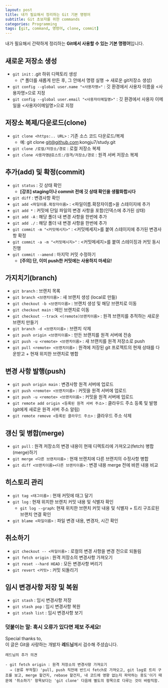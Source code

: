 ```yaml
---
layout: post
title: 내가 필요해서 정리하는 Git 기본 명령어
subtitle: Git 초보자를 위한 commands
categories: Programming
tags: [git, command, 명령어, clone, commit]
---
```


내가 필요해서 간략하게 정리하는 **Git에서 사용할 수 있는 기본 명령어**입니다.


## 새로운 저장소 생성

- `git init` : .git 하위 디렉토리 생성    
  - (* 폴더를 새롭게 만든 후, 그 안에서 명령 실행 → 새로운 git저장소 생성)
- `git config --global user.name "<사용자명>"` : 깃 환경에서 사용자 이름을 <사용자명>으로 지정 
- `git config --global user.email "<사용자이메일명>"` : 깃 환경에서 사용자 이메일을 <사용자이메일명>으로 지정 


## 저장소 복제/다운로드(clone)

- `git clone <https:.. URL>` : 기존 소스 코드 다운로드/복제
  - 예: git clone git@github.com:kongju7/study.git  
- `git clone /로컬/저장소/경로` : 로컬 저장소 복제
- `git clone 사용자명@호스트:/원격/저장소/경로` : 원격 서버 저장소 복제


## 추가(add) 및 확정(commit)

- `git status` : 깃 상태 확인    
  - **[강조] staging이나 commit 전에 깃 상태 확인을 생활화합시다**
- `git diff` : 변경사항 확인 
- `git add <파일이름.확장자이름>` : <파일이름.확장자이름>을 스테이지에 추가 
- `git add *` :	커밋에 단일 파일의 변경 사항을 포함(인덱스에 추가된 상태)
- `git add -A` : 해당 폴더 내 변경 사항을 한번에 추가 
- `git add ./` : 해당 폴더 내 변경 사항을 한번에 추가 
- `git commit -m "<커밋메시지>"` : <커밋메세지>를 붙여 스테이지에 추가된 변경사항 확정 
- `git commit -a -m "<커밋메시지>"` : <커밋메세지>를 붙여 스테이징과 커밋 동시 진행 
- `git commit --amend` : 마지막 커밋 수정하기  
  - **[주의] 단, 이미 push한 커밋에는 사용하지 마세요!** 


## 가지치기(branch)

- `git branch` : 브랜치 목록
- `git branch <브랜치이름>` : 새 브랜치 생성 (local로 만듦)
- `git checkout -b <브랜치이름>` : 브랜치 생성 및 해당 브랜치로 이동
- `git checkout main` :	메인 브랜치로 이동 
- `git checkout --track <(remote)브랜치이름>` : 원격 브랜치를 추적하는 새로운 브랜치 만들기
- `git branch -d <브랜치이름>` : 브랜치 삭제
- `git push origin <브랜치이름>` : 만든 브랜치를 원격 서버에 전송
- `git push -u <remote> <브랜치이름>` :	새 브랜치를 원격 저장소로 push
- `git pull <remote> <브랜치이름>` :	원격에 저장된 git 프로젝트의 현재 상태를 다운받고 + 현재 위치한 브랜치로 병합


## 변경 사항 발행(push)

- `git push origin main` :	변경사항 원격 서버에 업로드
- `git push <remote> <브랜치이름>` :	커밋을 원격 서버에 업로드
- `git push -u <remote> <브랜치이름>` :	커밋을 원격 서버에 업로드
- `git remote add origin <등록된 원격 서버 주소>` :	클라우드 주소 등록 및 발행(git에게 새로운 원격 서버 주소 알림)
- `git remote remove <등록된 클라우드 주소>` :	클라우드 주소 삭제


## 갱신 및 병합(merge)

- `git pull` :	원격 저장소의 변경 내용이 현재 디렉토리에 가져오고(fetch) 병합(merge)하기 
- `git merge <다른 브랜치이름>` :	현재 브랜치에 다른 브랜치의 수정사항 병합
- `git diff <브랜치이름><다른 브랜치이름>` : 변경 내용 merge 전에 바뀐 내용 비교


## 히스토리 관리 

- `git tag <태그이름>` : 현재 커밋에 태그 달기 
- `git log` : 현재 위치한 브랜치 커밋 내용 및 식별자 확인  
  - `git log --graph`: 현재 위치한 브랜치 커밋 내용 및 식별자 + 트리 구조로된 브랜치 연결 확인  
- `git blame <파일이름>` : 파일 변경 내용, 변경자, 시간 확인 


## 취소하기 

- `git checkout -- <파일이름>` : 로컬의 변경 사항을 변경 전으로 되돌림
- `git fetch origin` : 원격 저장소의 변경사항 가져오기
- `git reset --hard HEAD` : 모든 변경사항 버리기 
- `git revert <커밋>` : 커밋 되돌리기 


## 임시 변경사항 저장 및 복원 

- `git stash` : 임시 변경사항 저장
- `git stash pop` : 임시 변경사항 복원 
- `git stash list` : 임시 변경사항 보기 
  
  
  
  
### 덧붙이는 말: 혹시 오류가 있다면 제보 주세요!
  
  
Special thanks to,  
이 글은 Git을 사랑하는 개발자 **레드님**께서 검수해 주셨습니다.  

  
```
레드님의 추가 의견  
  
- git fetch origin : 원격 저장소의 변경사항 가져오기  
  → (분류 부적절) 'pull, push 직전에 반드시 fetch로 가져오고, git log로 트리 구조를 보고, merge 할건지, rebase 할건지, 내 코드에 영향 없는지 파악하는 용도'이기 때문에 '취소하기' 항목보다는 'git clone' 다음에 별도의 항목으로 다루는 것이 바람직함.    
```
    
     